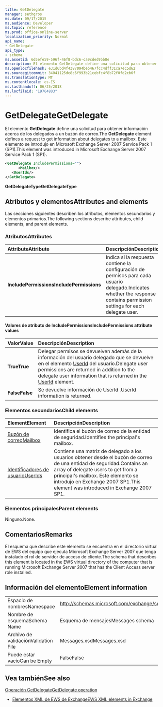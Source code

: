 ```yaml
---
title: GetDelegate
manager: sethgros
ms.date: 09/17/2015
ms.audience: Developer
ms.topic: reference
ms.prod: office-online-server
localization_priority: Normal
api_name:
- GetDelegate
api_type:
- schema
ms.assetid: 6d5efe59-596f-46f8-bdc6-ca9cded9bb8e
description: El elemento GetDelegate define una solicitud para obtener información acerca de los delegados a un buzón de correo. Este elemento se introdujo en Microsoft Exchange Server 2007 Service Pack 1 (SP1).
ms.openlocfilehash: e31d6bd4f4387094beb467fcc4dff31ca7ec5d62
ms.sourcegitcommit: 34041125dc8c5f993b21cebfc4f8b72f0fd2cb6f
ms.translationtype: MT
ms.contentlocale: es-ES
ms.lasthandoff: 06/25/2018
ms.locfileid: "19764803"
---
```

# <a name="getdelegate"></a><span data-ttu-id="b6e93-104">GetDelegate</span><span class="sxs-lookup"><span data-stu-id="b6e93-104">GetDelegate</span></span>

<span data-ttu-id="b6e93-105">El elemento **GetDelegate** define una solicitud para obtener información acerca de los delegados a un buzón de correo.</span><span class="sxs-lookup"><span data-stu-id="b6e93-105">The **GetDelegate** element defines a request to get information about delegates to a mailbox.</span></span> <span data-ttu-id="b6e93-106">Este elemento se introdujo en Microsoft Exchange Server 2007 Service Pack 1 (SP1).</span><span class="sxs-lookup"><span data-stu-id="b6e93-106">This element was introduced in Microsoft Exchange Server 2007 Service Pack 1 (SP1).</span></span> 
  
```xml
<GetDelegate IncludePermissions="">
      <Mailbox/>
   <UserIds/>
</GetDelegate>
```

 <span data-ttu-id="b6e93-107">**GetDelegateType**</span><span class="sxs-lookup"><span data-stu-id="b6e93-107">**GetDelegateType**</span></span>
## <a name="attributes-and-elements"></a><span data-ttu-id="b6e93-108">Atributos y elementos</span><span class="sxs-lookup"><span data-stu-id="b6e93-108">Attributes and elements</span></span>

<span data-ttu-id="b6e93-109">Las secciones siguientes describen los atributos, elementos secundarios y elementos primarios.</span><span class="sxs-lookup"><span data-stu-id="b6e93-109">The following sections describe attributes, child elements, and parent elements.</span></span>
  
### <a name="attributes"></a><span data-ttu-id="b6e93-110">Atributos</span><span class="sxs-lookup"><span data-stu-id="b6e93-110">Attributes</span></span>

|<span data-ttu-id="b6e93-111">**Attribute**</span><span class="sxs-lookup"><span data-stu-id="b6e93-111">**Attribute**</span></span>|<span data-ttu-id="b6e93-112">**Descripción**</span><span class="sxs-lookup"><span data-stu-id="b6e93-112">**Description**</span></span>|
|:-----|:-----|
|<span data-ttu-id="b6e93-113">**IncludePermissions**</span><span class="sxs-lookup"><span data-stu-id="b6e93-113">**IncludePermissions**</span></span> <br/> |<span data-ttu-id="b6e93-114">Indica si la respuesta contiene la configuración de permisos para cada usuario delegado.</span><span class="sxs-lookup"><span data-stu-id="b6e93-114">Indicates whether the response contains permission settings for each delegate user.</span></span>  <br/> |
   
#### <a name="includepermissions-attribute-values"></a><span data-ttu-id="b6e93-115">Valores de atributo de IncludePermissions</span><span class="sxs-lookup"><span data-stu-id="b6e93-115">IncludePermissions attribute values</span></span>

|<span data-ttu-id="b6e93-116">**Valor**</span><span class="sxs-lookup"><span data-stu-id="b6e93-116">**Value**</span></span>|<span data-ttu-id="b6e93-117">**Descripción**</span><span class="sxs-lookup"><span data-stu-id="b6e93-117">**Description**</span></span>|
|:-----|:-----|
|<span data-ttu-id="b6e93-118">**True**</span><span class="sxs-lookup"><span data-stu-id="b6e93-118">**True**</span></span> <br/> |<span data-ttu-id="b6e93-119">Delegar permisos se devuelven además de la información del usuario delegado que se devuelve en el elemento [UserId](userid.md) del usuario.</span><span class="sxs-lookup"><span data-stu-id="b6e93-119">Delegate user permissions are returned in addition to the delegate user information that is returned in the [UserId](userid.md) element.</span></span>  <br/> |
|<span data-ttu-id="b6e93-120">**False**</span><span class="sxs-lookup"><span data-stu-id="b6e93-120">**False**</span></span> <br/> |<span data-ttu-id="b6e93-121">Se devuelve información de [UserId](userid.md) .</span><span class="sxs-lookup"><span data-stu-id="b6e93-121">[UserId](userid.md) information is returned.</span></span>  <br/> |
   
### <a name="child-elements"></a><span data-ttu-id="b6e93-122">Elementos secundarios</span><span class="sxs-lookup"><span data-stu-id="b6e93-122">Child elements</span></span>

|<span data-ttu-id="b6e93-123">**Element**</span><span class="sxs-lookup"><span data-stu-id="b6e93-123">**Element**</span></span>|<span data-ttu-id="b6e93-124">**Descripción**</span><span class="sxs-lookup"><span data-stu-id="b6e93-124">**Description**</span></span>|
|:-----|:-----|
|[<span data-ttu-id="b6e93-125">Buzón de correo</span><span class="sxs-lookup"><span data-stu-id="b6e93-125">Mailbox</span></span>](mailbox.md) <br/> |<span data-ttu-id="b6e93-126">Identifica el buzón de correo de la entidad de seguridad.</span><span class="sxs-lookup"><span data-stu-id="b6e93-126">Identifies the principal's mailbox.</span></span>  <br/> |
|[<span data-ttu-id="b6e93-127">Identificadores de usuario</span><span class="sxs-lookup"><span data-stu-id="b6e93-127">UserIds</span></span>](userids.md) <br/> |<span data-ttu-id="b6e93-128">Contiene una matriz de delegado a los usuarios obtener desde el buzón de correo de una entidad de seguridad.</span><span class="sxs-lookup"><span data-stu-id="b6e93-128">Contains an array of delegate users to get from a principal's mailbox.</span></span> <span data-ttu-id="b6e93-129">Este elemento se introdujo en Exchange 2007 SP1.</span><span class="sxs-lookup"><span data-stu-id="b6e93-129">This element was introduced in Exchange 2007 SP1.</span></span>  <br/> |
   
### <a name="parent-elements"></a><span data-ttu-id="b6e93-130">Elementos principales</span><span class="sxs-lookup"><span data-stu-id="b6e93-130">Parent elements</span></span>

<span data-ttu-id="b6e93-131">Ninguno.</span><span class="sxs-lookup"><span data-stu-id="b6e93-131">None.</span></span>
  
## <a name="remarks"></a><span data-ttu-id="b6e93-132">Comentarios</span><span class="sxs-lookup"><span data-stu-id="b6e93-132">Remarks</span></span>

<span data-ttu-id="b6e93-133">El esquema que describe este elemento se encuentra en el directorio virtual de EWS del equipo que ejecuta Microsoft Exchange Server 2007 que tenga instalado el rol de servidor de acceso de cliente.</span><span class="sxs-lookup"><span data-stu-id="b6e93-133">The schema that describes this element is located in the EWS virtual directory of the computer that is running Microsoft Exchange Server 2007 that has the Client Access server role installed.</span></span>
  
## <a name="element-information"></a><span data-ttu-id="b6e93-134">Información del elemento</span><span class="sxs-lookup"><span data-stu-id="b6e93-134">Element information</span></span>

|||
|:-----|:-----|
|<span data-ttu-id="b6e93-135">Espacio de nombres</span><span class="sxs-lookup"><span data-stu-id="b6e93-135">Namespace</span></span>  <br/> |http://schemas.microsoft.com/exchange/services/2006/messages  <br/> |
|<span data-ttu-id="b6e93-136">Nombre de esquema</span><span class="sxs-lookup"><span data-stu-id="b6e93-136">Schema Name</span></span>  <br/> |<span data-ttu-id="b6e93-137">Esquema de mensajes</span><span class="sxs-lookup"><span data-stu-id="b6e93-137">Messages schema</span></span>  <br/> |
|<span data-ttu-id="b6e93-138">Archivo de validación</span><span class="sxs-lookup"><span data-stu-id="b6e93-138">Validation File</span></span>  <br/> |<span data-ttu-id="b6e93-139">Messages.xsd</span><span class="sxs-lookup"><span data-stu-id="b6e93-139">Messages.xsd</span></span>  <br/> |
|<span data-ttu-id="b6e93-140">Puede estar vacío</span><span class="sxs-lookup"><span data-stu-id="b6e93-140">Can be Empty</span></span>  <br/> |<span data-ttu-id="b6e93-141">False</span><span class="sxs-lookup"><span data-stu-id="b6e93-141">False</span></span>  <br/> |
   
## <a name="see-also"></a><span data-ttu-id="b6e93-142">Vea también</span><span class="sxs-lookup"><span data-stu-id="b6e93-142">See also</span></span>



[<span data-ttu-id="b6e93-143">Operación GetDelegate</span><span class="sxs-lookup"><span data-stu-id="b6e93-143">GetDelegate operation</span></span>](getdelegate-operation.md)


- [<span data-ttu-id="b6e93-144">Elementos XML de EWS de Exchange</span><span class="sxs-lookup"><span data-stu-id="b6e93-144">EWS XML elements in Exchange</span></span>](ews-xml-elements-in-exchange.md)

